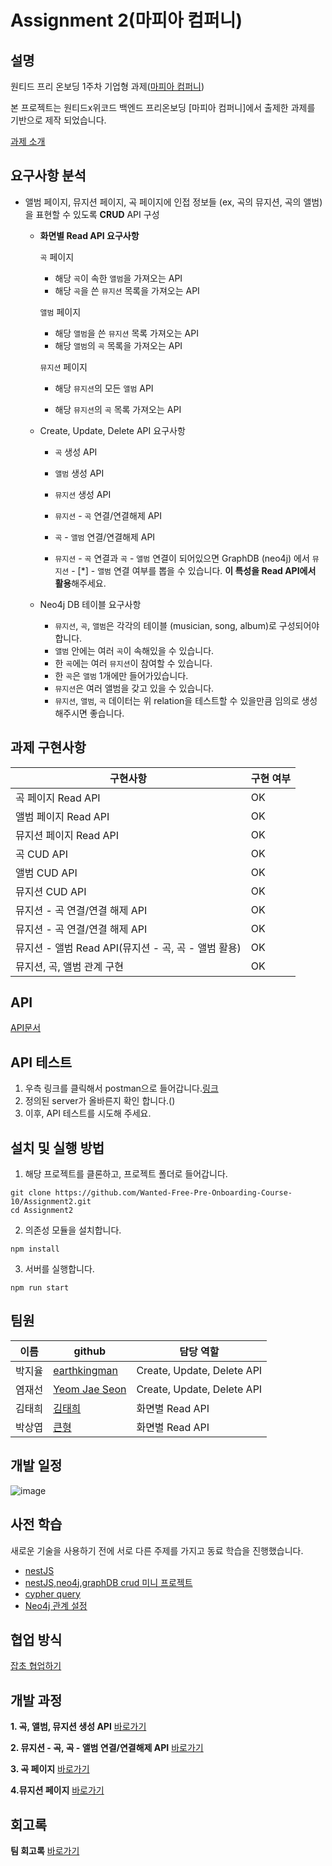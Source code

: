 

# Assignment 2(마피아 컴퍼니)

## 설명

원티드 프리 온보딩 1주차 기업형 과제([마피아 컴퍼니](http://www.mapiacompany.com/))

본 프로젝트는 원티드x위코드 백엔드 프리온보딩  [마피아 컴퍼니]에서 출제한 과제를 기반으로 제작 되었습니다.

[과제 소개](https://www.notion.so/wecode/Assignment-2-550539c84eee4dc28813a64f12455c48)

## 요구사항 분석

- 앨범 페이지, 뮤지션 페이지, 곡 페이지에 인접 정보들 (ex, 곡의 뮤지션, 곡의 앨범) 을 표현할 수 있도록 **CRUD** API 구성

  - **화면별 Read API 요구사항**

    `곡` 페이지

    - 해당 `곡`이 속한 `앨범`을 가져오는 API
    - 해당 `곡`을 쓴 `뮤지션` 목록을 가져오는 API

    `앨범` 페이지

    - 해당 `앨범`을 쓴 `뮤지션` 목록 가져오는 API
    - 해당 `앨범`의 `곡` 목록을 가져오는 API

    `뮤지션` 페이지

    - 해당 `뮤지션`의 모든 `앨범` API

    - 해당 `뮤지션`의 `곡` 목록 가져오는 API

      

  - Create, Update, Delete API 요구사항

    - `곡` 생성 API

    - `앨범` 생성 API

    - `뮤지션` 생성 API

    - `뮤지션` - `곡` 연결/연결해제 API

    - `곡` - `앨범` 연결/연결해제 API

    - `뮤지션` - `곡` 연결과 `곡` - `앨범` 연결이 되어있으면 GraphDB (neo4j) 에서 `뮤지션` - [*] - `앨범` 연결 여부를 뽑을 수 있습니다. **이 특성을 Read API에서 활용**해주세요.

      

  - Neo4j DB 테이블 요구사항

    - `뮤지션`, `곡`, `앨범`은 각각의 테이블 (musician, song, album)로 구성되어야합니다.
    - `앨범` 안에는 여러 `곡`이 속해있을 수 있습니다.
    - 한 `곡`에는 여러 `뮤지션`이 참여할 수 있습니다.
    - 한 `곡`은 `앨범` 1개에만 들어가있습니다.
    - `뮤지션`은 여러 앨범을 갖고 있을 수 있습니다.
    - `뮤지션`, `앨범`, `곡` 데이터는 위 relation을 테스트할 수 있을만큼 임의로 생성해주시면 좋습니다.

## 과제 구현사항

| 구현사항  | 구현 여부                                          |
| ------ | ----------------------------------------------- |
| 곡 페이지 Read API |  OK| 
| 앨범 페이지 Read API | OK | 
| 뮤지션 페이지 Read API | OK | 
| 곡 CUD API | OK | 
| 앨범 CUD API | OK | 
| 뮤지션 CUD API | OK | 
| 뮤지션 - 곡 연결/연결 해제 API | OK | 
| 뮤지션 - 곡 연결/연결 해제 API | OK| 
| 뮤지션 - 앨범 Read API(뮤지션 - 곡, 곡 - 앨범 활용) | OK |
| 뮤지션, 곡, 앨범 관계 구현 | OK |

## API
[API문서](https://documenter.getpostman.com/view/18238309/UVC3j7da)

## API 테스트
1. 우측 링크를 클릭해서 postman으로 들어갑니다.[링크](https://www.postman.com/martian-satellite-348039/workspace/10-api/overview) 
2. 정의된 server가 올바른지 확인 합니다.()
3. 이후, API 테스트를 시도해 주세요.

## 설치 및 실행 방법
1. 해당 프로젝트를 클론하고, 프로젝트 폴더로 들어갑니다.
```
git clone https://github.com/Wanted-Free-Pre-Onboarding-Course-10/Assignment2.git
cd Assignment2
```
2. 의존성 모듈을 설치합니다.
```
npm install
```
3. 서버를 실행합니다.
```
npm run start
```

## 팀원

| 이름   | github                                          | 담당 역할                  |
| ------ | ----------------------------------------------- | -------------------------- |
| 박지율 | [earthkingman](https://github.com/earthkingman) | Create, Update, Delete API |
| 염재선 | [Yeom Jae Seon](https://github.com/YeomJaeSeon) | Create, Update, Delete API |
| 김태희 | [김태희](https://github.com/godtaehee)          | 화면별 Read API            |
| 박상엽 | [큰형](  https://github.com/lotus0204)          | 화면별 Read API            |

## 개발 일정

![image](https://user-images.githubusercontent.com/48669085/140539886-ceeff85d-68c0-40c6-b71d-262756a5b6e2.png)

## 사전 학습

새로운 기술을 사용하기 전에 서로 다른 주제를 가지고 동료 학습을 진행했습니다.

- [nestJS](https://github.com/Wanted-Free-Pre-Onboarding-Course-10/Assignment2/wiki/%EC%82%AC%EC%A0%84%ED%95%99%EC%8A%B5-%EB%B0%95%EC%A7%80%EC%9C%A8)
- [nestJS,neo4j,graphDB crud 미니 프로젝트](https://github.com/Wanted-Free-Pre-Onboarding-Course-10/Assignment2/wiki/%EC%82%AC%EC%A0%84%ED%95%99%EC%8A%B5--%EC%97%BC%EC%9E%AC%EC%84%A0)
- [cypher query](https://github.com/Wanted-Free-Pre-Onboarding-Course-10/Assignment2/wiki/cypher-query-%EC%A0%95%EB%A6%AC)
- [Neo4j 관계 설정](https://github.com/Wanted-Free-Pre-Onboarding-Course-10/Assignment2/wiki/neo4j-multiple-relationships-%EB%AE%A4%EC%A7%80%EC%85%98---%EC%95%A8%EB%B2%94-%EC%A1%B0%ED%9A%8C)

## 협업 방식

[잡초 협업하기](https://github.com/Wanted-Free-Pre-Onboarding-Course-10/Assignment2/wiki/%ED%98%91%EC%97%85-%EB%B0%A9%EC%8B%9D)

## 개발 과정

**1. 곡, 앨범, 뮤지션 생성 API**
[바로가기](https://github.com/Wanted-Free-Pre-Onboarding-Course-10/Assignment2/wiki/%EA%B3%A1,-%EC%95%A8%EB%B2%94,-%EB%AE%A4%EC%A7%80%EC%85%98-%EC%83%9D%EC%84%B1-API)


**2. 뮤지션 - 곡, 곡 - 앨범 연결/연결해제 API**
[바로가기](https://github.com/Wanted-Free-Pre-Onboarding-Course-10/Assignment2/wiki/%EB%AE%A4%EC%A7%80%EC%85%98---%EA%B3%A1,-%EA%B3%A1---%EC%95%A8%EB%B2%94-%EC%97%B0%EA%B2%B0---%EC%97%B0%EA%B2%B0%ED%95%B4%EC%A0%9C-API)


**3. 곡 페이지**
[바로가기]()

   
**4.뮤지션 페이지**
[바로가기]()

## 회고록

**팀 회고록**
[바로가기](https://github.com/Wanted-Free-Pre-Onboarding-Course-10/Assignment2/wiki/%ED%9A%8C%EA%B3%A0%EB%A1%9D)
